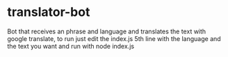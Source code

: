 # translator-bot
Bot that receives an phrase and language and translates the text with google translate, to run just edit the index.js 5th line with the language and the text you want and run with node index.js
